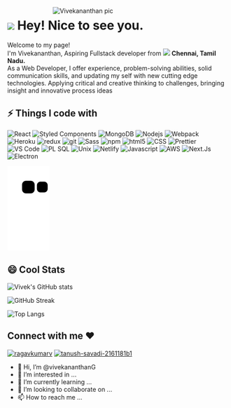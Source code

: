  <img
      width="400"
      align="right"
      src="https://cdn.dribbble.com/users/1162077/screenshots/5403918/media/a85c0dcdcc774c6f340b07518363d6fb.gif"
      alt="Vivekananthan pic"
    />

<h1><img src=https://emojis.slackmojis.com/emojis/images/1643514120/795/cool.gif?1643514120 width="30"/> Hey! Nice to see you.</h1>

<p>Welcome to my page! </br> I'm Vivekananthan, Aspiring Fullstack developer from <img src="https://cdn-icons.flaticon.com/png/512/2163/premium/2163350.png?token=exp=1647800627~hmac=bdebcf554a07c392fbcd48daa79b504a" width="13"/> <b>Chennai, Tamil Nadu.</b> 
<br/>As a Web Developer, I offer experience, problem-solving abilities, solid communication skills, and updating my self with new cutting edge technologies. Applying critical and creative thinking to challenges, bringing insight and innovative process ideas</p>

## ⚡ Things I code with

<p>
  <img alt="React" src="https://img.shields.io/badge/-React-45b8d8?style=flat-square&logo=react&logoColor=white" />
  <img alt="Styled Components" src="https://img.shields.io/badge/-Styled_Components-db7092?style=flat-square&logo=styled-components&logoColor=white" />
   <img alt="MongoDB" src="https://img.shields.io/badge/-MongoDB-13aa52?style=flat-square&logo=mongodb&logoColor=white" />
  <img alt="Nodejs" src="https://img.shields.io/badge/-Nodejs-43853d?style=flat-square&logo=Node.js&logoColor=white" />
  <img alt="Webpack" src="https://img.shields.io/badge/-Webpack-8DD6F9?style=flat-square&logo=webpack&logoColor=white" /> 
  <img alt="Heroku" src="https://img.shields.io/badge/-Heroku-430098?style=flat-square&logo=heroku&logoColor=white" />
  <img alt="redux" src="https://img.shields.io/badge/-Redux-764ABC?style=flat-square&logo=redux&logoColor=white" />
   <img alt="git" src="https://img.shields.io/badge/-Git-F05032?style=flat-square&logo=git&logoColor=white" />
  <img alt="Sass" src="https://img.shields.io/badge/-Sass-CC6699?style=flat-square&logo=sass&logoColor=white" />
  <img alt="npm" src="https://img.shields.io/badge/-NPM-CB3837?style=flat-square&logo=npm&logoColor=white" />
  <img alt="html5" src="https://img.shields.io/badge/-HTML5-E34F26?style=flat-square&logo=html5&logoColor=white" />
   <img alt="CSS" src="https://img.shields.io/badge/-CSS-764ABC?style=flat-square&logo=CSS3&logoColor=white" />
  <img alt="Prettier" src="https://img.shields.io/badge/-Prettier-F7B93E?style=flat-square&logo=prettier&logoColor=white" />
  <img alt="VS Code" src="https://img.shields.io/badge/-VS_Code-007ACC?style=flat-square&logo=visual-studio-code&logoColor=white" /> 
  <img alt="PL SQL" src="https://img.shields.io/badge/-PL%20SQL-orange?style=flat-square&logo=oracle&logoColor=white" /> 
   <img alt="Unix" src="https://img.shields.io/badge/-unix-yellow?style=flat-square&logo=linux&logoColor=white" /> 
  <img alt="Netlify" src="https://img.shields.io/badge/-Netlify-yellowgreen?style=flat-square&logo=netlify&logoColor=white" /> 
 <img alt="Javascript" src="https://img.shields.io/badge/-Javascript-blue?style=flat-square&logo=JavaScript&logoColor=white" />
  <img alt="AWS" src="https://img.shields.io/badge/-AWS-red?style=flat-square&logo=Amazon%20AWS&logoColor=white" /> 
  <img alt="Next.Js" src="https://img.shields.io/badge/-Next.js-lightgrey?style=flat-square&logo=Next.js&logoColor=white" /> 
  <img alt="Electron" src="https://img.shields.io/badge/-Electron.js-brightgreen?style=flat-square&logo=Electron&logoColor=white" /> 
</p>

<img alt="contribution" src="https://github.com/vivekananthanG/vivekananthanG/blob/output/github-contribution-grid-snake.svg" />

## 😄 Cool Stats

![Vivek's GitHub stats](https://github-readme-stats.vercel.app/api?username=vivekananthanG&show_icons=true&theme=dark)

![GitHub Streak](https://github-readme-streak-stats.herokuapp.com/?user=vivekananthanG&theme=dark)

![Top Langs](https://github-readme-stats.vercel.app/api/top-langs/?username=vivekananthanG&layout=compact&theme=dark&langs_count=6)

<h2 align="left">Connect with me ❤️</h2>
<p align="left">
<a href="https://twitter.com/" target="blank"><img align="center" src="https://raw.githubusercontent.com/rahuldkjain/github-profile-readme-generator/master/src/images/icons/Social/twitter.svg" alt="ragavkumarv" height="30" width="40" /></a>
<a href="https://www.linkedin.com/in/vivekananthan-g-43b8b4a1/ target="blank"><img align="center" src="https://raw.githubusercontent.com/rahuldkjain/github-profile-readme-generator/master/src/images/icons/Social/linked-in-alt.svg" alt="tanush-savadi-2161181b1" height="30" width="40" /></a>
</p>

- 👋 Hi, I’m @vivekananthanG
- 👀 I’m interested in ...
- 🌱 I’m currently learning ...
- 💞️ I’m looking to collaborate on ...
- 📫 How to reach me ...

<!---
vivekananthanG/vivekananthanG is a ✨ special ✨ repository because its `README.md` (this file) appears on your GitHub profile.
You can click the Preview link to take a look at your changes.
--->

